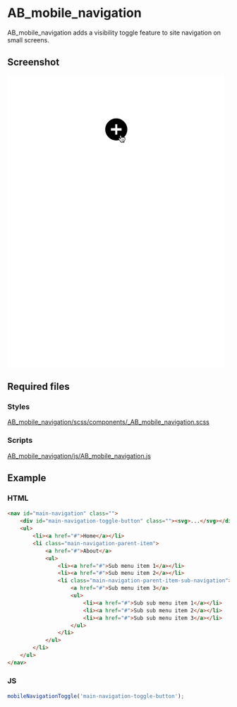 AB_mobile_navigation
==========

AB_mobile_navigation adds a visibility toggle feature to site navigation on small screens.

## Screenshot

![Screenshot](/screenshot.gif?raw=true)

## Required files

### Styles
[AB_mobile_navigation/scss/components/_AB_mobile_navigation.scss](https://github.com/andybeckmann/AB_mobile_navigation/blob/master/scss/components/_AB_mobile_navigation.scss)

### Scripts
[AB_mobile_navigation/js/AB_mobile_navigation.js](https://github.com/andybeckmann/AB_mobile_navigation/blob/master/js/AB_mobile_navigation.js)

## Example

### HTML
```html
<nav id="main-navigation" class="">
	<div id="main-navigation-toggle-button" class=""><svg>...</svg></div>
	<ul>
		<li><a href="#">Home</a></li>
		<li class="main-navigation-parent-item">
			<a href="#">About</a>
			<ul>
				<li><a href="#">Sub menu item 1</a></li>
				<li><a href="#">Sub menu item 2</a></li>
				<li class="main-navigation-parent-item-sub-navigation">
					<a href="#">Sub menu item 3</a>
					<ul>
						<li><a href="#">Sub sub menu item 1</a></li>
						<li><a href="#">Sub sub menu item 2</a></li>
						<li><a href="#">Sub sub menu item 3</a></li>
					</ul>
				</li>
			</ul>
		</li>
	</ul>
</nav>
```

### JS
```javascript
mobileNavigationToggle('main-navigation-toggle-button');
```